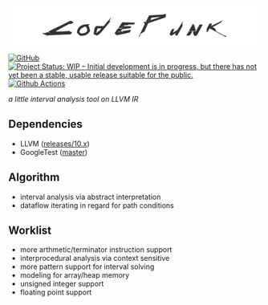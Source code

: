 ![logo](assets/logo.png)

[![GitHub](https://img.shields.io/github/license/PragmaTwice/codepunk)](https://www.gnu.org/licenses/gpl-3.0.html)
[![Project Status: WIP – Initial development is in progress, but there has not yet been a stable, usable release suitable for the public.](https://www.repostatus.org/badges/latest/wip.svg)](https://www.repostatus.org/#wip)
[![Github Actions](https://github.com/PragmaTwice/codepunk/workflows/Build/badge.svg)](https://github.com/PragmaTwice/codepunk/actions)

*a little interval analysis tool on LLVM IR*

## Dependencies

- LLVM ([releases/10.x](https://github.com/llvm/llvm-project/tree/release/10.x))
- GoogleTest ([master](https://github.com/google/googletest/tree/master))

## Algorithm

- interval analysis via abstract interpretation
- dataflow iterating in regard for path conditions

## Worklist

- more arthmetic/terminator instruction support
- interprocedural analysis via context sensitive
- more pattern support for interval solving
- modeling for array/heap memory
- unsigned integer support
- floating point support
